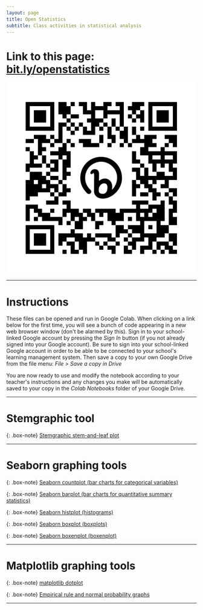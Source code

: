 ```yaml
---
layout: page
title: Open Statistics
subtitle: Class activities in statistical analysis
---
```


# Link to this page: [bit.ly/openstatistics](https://shandran.github.io/openstatistics/)
![Link to this page](assets/img/bit.ly_openstatistics.png)

---

# Instructions
These files can be opened and run in Google Colab. When clicking on a link below for the first time, you will see a bunch of code appearing in a new web browser window (don't be alarmed by this). Sign in to your school-linked Google account by pressing the *Sign In* button (if you not already signed into your Google account). Be sure to sign into your school-linked Google account in order to be able to be connected to your school's learning management system. Then save a copy to your own Google Drive from the file menu: *File > Save a copy in Drive*  

You are now ready to use and modify the notebook according to your teacher's instructions and any changes you make will be automatically saved to your copy in the *Colab Notebooks* folder of your Google Drive. 

---

# Stemgraphic tool

{: .box-note}
[Stemgraphic stem-and-leaf plot](https://colab.research.google.com/drive/1kMigJkSqb2nIeVyOh32g9dwni0h8Af36?usp=sharing)

---

# Seaborn graphing tools

{: .box-note}
[Seaborn countplot (bar charts for categorical variables)](https://colab.research.google.com/drive/1COCDAWNied3nerrtST8hDgUNBahOfd5n?usp=sharing)

{: .box-note}
[Seaborn barplot (bar charts for quantitative summary statistics)](https://colab.research.google.com/drive/1mSnn4irRykeec9OHSy1pnEjZr8BCkrT_?usp=sharing)

{: .box-note}
[Seaborn histplot (histograms)](https://colab.research.google.com/drive/1Av2wAECPZtGYZCTQmRLVhjBKxpgmvgIZ?usp=sharing)

{: .box-note}
[Seaborn boxplot (boxplots)](https://colab.research.google.com/drive/1f1XD45gA0wYUsqysBefHpwiSQtYJ5HUe?usp=sharing)

{: .box-note}
[Seaborn boxenplot (boxenplot)](https://colab.research.google.com/drive/1NocvdhcL011Q3UeWZkYoLZfGBLa0Yinf?usp=sharing)

---

# Matplotlib graphing tools

{: .box-note}
[matplotlib dotplot](https://colab.research.google.com/drive/1ookiv8pqsS3uOKYsrZR7P9pCMbSkB2lt?usp=sharing)

{: .box-note}
[Empirical rule and normal probability graphs](https://colab.research.google.com/drive/1LyKvYzy0rwD1l5SNA-jRkBrtI2WXTGBV?usp=sharing)

---
